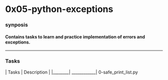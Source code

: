 # 0x05-python-exceptions
### synposis
#### Contains tasks to learn and practice implementation of errors and exceptions. 
___________________
### Tasks
| Tasks | Description |
|________| ____________|
0-safe_print_list.py
